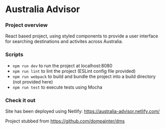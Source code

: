 # Australia Advisor


### Project overview

React based project, using styled components to provide a user interface for searching destinations and activites across Australia.

### Scripts

- `npm run dev` to run the project at localhost:8080
- `npm run lint` to lint the project (ESLint config file provided)
- `npm run webpack` to build and bundle the project into a build directory (not provided here)
- `npm run test` to execute tests using Mocha

### Check it out
Site has been deployed using Netlify: https://australia-advisor.netlify.com/

Project stubbed from https://github.com/dompainter/dms
